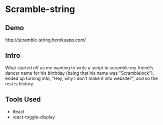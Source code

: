 # Scramble-string

## Demo

http://scramble-string.herokuapp.com/

## Intro
What started off as me wanting to write a script to scramble my friend's dancer name for his
birthday (being that his name was "Scramblelock"), ended up 
turning into, "Hey, why I don't make it into website?", and so the rest is history. 

## Tools Used
- React
- react-toggle-display
